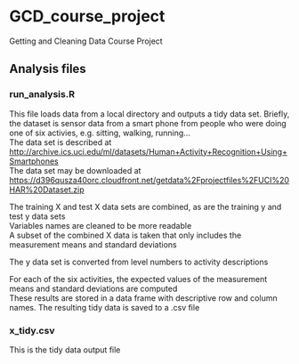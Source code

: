 # GCD_course_project
Getting and Cleaning Data Course Project

## Analysis files
### run_analysis.R

This file loads data from a local directory and outputs a tidy data set.
Briefly, the dataset is sensor data from a smart phone from people who were doing one of six activies, e.g. sitting, walking, running...  
The data set is described at http://archive.ics.uci.edu/ml/datasets/Human+Activity+Recognition+Using+Smartphones  
The data set may be downloaded at https://d396qusza40orc.cloudfront.net/getdata%2Fprojectfiles%2FUCI%20HAR%20Dataset.zip  

The training X and test X data sets are combined, as are the training y and test y data sets  
Variables names are cleaned to be more readable  
A subset of the combined X data is taken that only includes the measurement means and standard deviations  

The y data set is converted from level numbers to activity descriptions  

For each of the six activities, the expected values of the measurement means and standard deviations are computed  
These results are stored in a data frame with descriptive row and column names. The resulting tidy data is saved to a .csv file  

### x_tidy.csv

This is the tidy data output file





